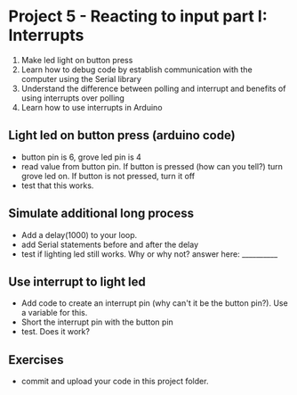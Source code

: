 # Project 5 - Reacting to input part I: Interrupts

1. Make led light on button press
2. Learn how to debug code by establish communication with the computer using the Serial library
3. Understand the difference between polling and interrupt and benefits of using interrupts over polling
4. Learn how to use interrupts in Arduino

## Light led on button press (arduino code)
 - button pin is 6, grove led pin is 4
 - read value from button pin. If button is pressed (how can you tell?) turn grove led on. If button is not pressed, turn it off
 - test that this works.

## Simulate additional long process
- Add a delay(1000) to your loop.
- add Serial statements before and after the delay
- test if lighting led still works. Why or why not?
answer here: __________

## Use interrupt to light led
- Add code to create an interrupt pin (why can't it be the button pin?). Use a variable for this.
- Short the interrupt pin with the button pin
- test. Does it work?

## Exercises
 - commit and upload your code in this project folder.

